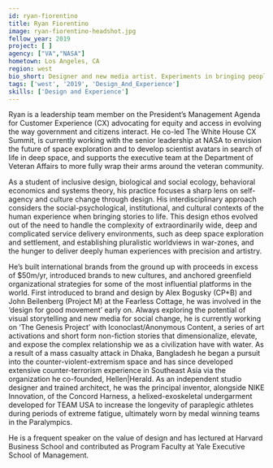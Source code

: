 ```yaml
---
id: ryan-fiorentino
title: Ryan Fiorentino
image: ryan-fiorentino-headshot.jpg
fellow_year: 2019
project: [ ]
agency: ["VA","NASA"]
hometown: Los Angeles, CA
region: west
bio_short: Designer and new media artist. Experiments in bringing people closer to themselves and the world around them.
tags: ['west', '2019', 'Design_And_Experience']
skills: ['Design and Experience']
---
```


Ryan is a leadership team member on the President’s Management Agenda for Customer Experience (CX) advocating for equity and access in evolving the way government and citizens interact. He co-led The White House CX Summit, is currently working with the senior leadership at NASA to envision the future of space exploration and to develop scientist avatars in search of life in deep space, and supports the executive team at the Department of Veteran Affairs to more fully wrap their arms around the veteran community.

As a student of inclusive design, biological and social ecology, behavioral economics and systems theory, his practice focuses a sharp lens on self-agency and culture change through design.  His interdisciplinary approach considers the social-psychological, institutional, and cultural contexts of the human experience when bringing stories to life. This design ethos evolved out of the need to handle the complexity of extraordinarily wide, deep and complicated service delivery environments, such as deep space exploration and settlement, and establishing pluralistic worldviews in war-zones, and the hunger to deliver deeply human experiences with precision and artistry. 

He’s built international brands from the ground up with proceeds in excess of $50m/yr, introduced brands to new cultures, and anchored greenfield organizational strategies for some of the most influential platforms in the world. First introduced to brand and design by Alex Bogusky (CP+B) and John Beilenberg (Project M) at the Fearless Cottage, he was involved in the ‘design for good movement’ early on. Always exploring the potential of visual storytelling and new media for social change, he is currently working on ‘The Genesis Project’ with Iconoclast/Anonymous Content, a series of art activations and short form non-fiction stories that dimensionalize, elevate, and expose the complex relationship we as a civilization have with water. As a result of a mass casualty attack in Dhaka, Bangladesh he began a pursuit into the counter-violent-extremism space and has since developed extensive counter-terrorism experience in Southeast Asia via the organization he co-founded, Hellen|Herald.  As an independent studio designer and trained architect, he was the principal inventor, alongside NIKE Innovation, of the Concord Harness, a helixed-exoskeletal undergarment de­veloped for TEAM USA to increase the longevity of para­plegic athletes during periods of extreme fatigue, ultimately worn by medal winning teams in the Paralympics.

He is a frequent speaker on the value of design and has lectured at Harvard Business School and contributed as Program Faculty at Yale Executive School of Management.
